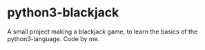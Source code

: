 # python3-blackjack

A small project making a blackjack game, to learn the basics of the python3-language.
Code by me.
